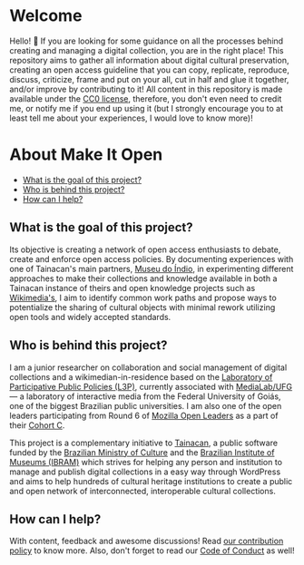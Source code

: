 # Welcome
Hello! 👋 If you are looking for some guidance on all the processes behind creating and managing a digital collection, you are in the right place! This repository aims to gather all information about digital cultural preservation, creating an open access guideline that you can copy, replicate, reproduce, discuss, criticize, frame and put on your all, cut in half and glue it together, and/or improve by contributing to it! All content in this repository is made available under the [CC0 license](https://creativecommons.org/publicdomain/zero/1.0/), therefore, you don't even need to credit me, or notify me if you end up using it (but I strongly encourage you to at least tell me about your experiences, I would love to know more)!

About Make It Open
=================

* [What is the goal of this project?](#what-is-the-goal-of-this-project)
* [Who is behind this project?](#who-is-behind-this-project)
* [How can I help?](#how-can-i-help)

## What is the goal of this project?

Its objective is creating a network of open access enthusiasts to debate, create and enforce open access policies. By documenting experiences with one of Tainacan's main partners, [Museu do Índio](http://www.museudoindio.gov.br/), in experimenting different approaches to make their collections and knowledge available in both a Tainacan instance of theirs and open knowledge projects such as [Wikimedia's](https://www.wikimedia.org/), I aim to identify common work paths and propose ways to potentialize the sharing of cultural objects with minimal rework utilizing open tools and widely accepted standards.

## Who is behind this project?

I am a junior researcher on collaboration and social management of digital collections and a wikimedian-in-residence based on the  [Laboratory of Participative Public Policies (L3P)](https://www.medialab.ufg.br/n/89336-laboratorio-de-politicas-publicas-participativas), currently associated with [MediaLab/UFG](https://www.medialab.ufg.br/) — a laboratory of interactive media from the Federal University of Goiás, one of the biggest Brazilian public universities. I am also one of the open leaders participating from Round 6 of [Mozilla Open Leaders](https://foundation.mozilla.org/en/opportunity/mozilla-open-leaders/) as a part of their [Cohort C](https://foundation.mozilla.org/en/opportunity/mozilla-open-leaders/round-6/projects/projects---cohort-c/).

This project is a complementary initiative to [Tainacan](https://tainacan.org), a public software funded by the [Brazilian Ministry of Culture](http://www.cultura.gov.br/) and the [Brazilian Institute of Museums (IBRAM)](http://www.museus.gov.br/) which strives for helping any person and institution to manage and publish digital collections in a easy way through WordPress and aims to help hundreds of cultural heritage institutions to create a public and open network of interconnected, interoperable cultural collections.


## How can I help?
With content, feedback and awesome discussions! Read [our contribution policy](https://github.com/contraexemplo/MakeItOpen/blob/master/CONTRIBUTING.md) to know more. Also, don't forget to read our [Code of Conduct](https://github.com/contraexemplo/MakeItOpen/blob/master/CODE_OF_CONDUCT.md) as well!
